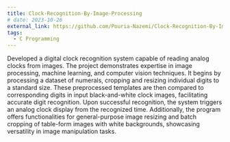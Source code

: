 ```yaml
---
title: Clock-Recognition-By-Image-Processing
# date: 2023-10-26
external_link: https://github.com/Pouria-Nazemi/Clock-Recognition-By-Image-Processing
tags:
  - C Programming
---
```


Developed a digital clock recognition system capable of reading analog clocks from images. The project demonstrates expertise in image processing, machine learning, and computer vision techniques. It begins by processing a dataset of numerals, cropping and resizing individual digits to a standard size. These preprocessed templates are then compared to corresponding digits in input black-and-white clock images, facilitating accurate digit recognition. Upon successful recognition, the system triggers an analog clock display from the recognized time. Additionally, the program offers functionalities for general-purpose image resizing and batch cropping of table-form images with white backgrounds, showcasing versatility in image manipulation tasks.


<!--more-->
